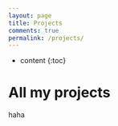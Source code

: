 ```yaml
---
layout: page
title: Projects
comments: true
permalink: /projects/
---
```


* content
{:toc}

# All my projects
haha

